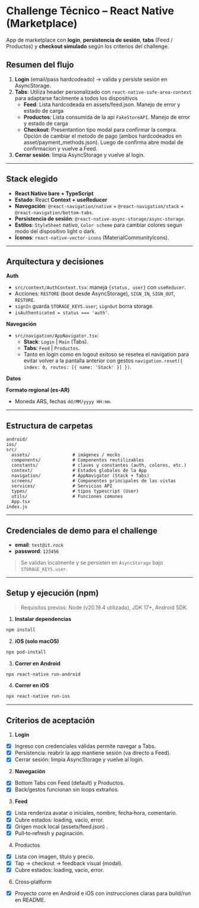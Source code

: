 # Challenge Técnico – React Native (Marketplace)

App de marketplace con **login**, **persistencia de sesión**, **tabs** (Feed / Productos) y **checkout simulado** según los criterios del challenge.

## Resumen del flujo
1) **Login** (email/pass hardcodeado) → valida y persiste sesión en AsyncStorage.  
2) **Tabs**:  Utiliza header personalizado con `react-native-safe-area-context` para adaptarse facilmente a todos los dispositivos
   - **Feed**: Lista hardcodeada en assets/feed.json. Manejo de error y estado de carga
   - **Productos**: Lista consumida de la api `FakeStoreAPI`. Manejo de error y estado de carga
   - **Checkout**: Presentantion tipo modal para confirmar la compra. Opción de cambiar el metodo de pago (ambos hardcodeados en asset/payment_methods.json). Luego de confirma abre modal de confirmacion y vuelve a Feed.
3) **Cerrar sesión**: limpia AsyncStorage y vuelve al login.

---

## Stack elegido
- **React Native bare + TypeScript**  
- **Estado**: React **Context + useReducer**  
- **Navegación**: `@react-navigation/native` + `@react-navigation/stack` + `@react-navigation/bottom-tabs`.  
- **Persistencia de sesión**: `@react-native-async-storage/async-storage`.  
- **Estilos**: `StyleSheet` nativo, `Color scheme` para cambiar colores segun modo del dispositivo light o dark.
- **Íconos**: `react-native-vector-icons` (MaterialCommunityIcons).  

---

## Arquitectura y decisiones
**Auth**  
- `src/context/AuthContext.tsx`: maneja `{status, user}` con `useReducer`.  
- Acciones: `RESTORE` (boot desde AsyncStorage), `SIGN_IN`, `SIGN_OUT`, `RESTORE`.  
- `signIn` guarda `STORAGE_KEYS.user`; `signOut` borra storage.  
- `isAuthenticated = status === 'auth'`.

**Navegación**  
- `src/navigation/AppNavigator.tsx`:  
  - **Stack**: `Login` | `Main` (Tabs).  
  - **Tabs**: `Feed` | `Productos`.  
  - Tanto en login como en logout exitoso se resetea el navigation para evitar volver a la pantalla anterior con gestos `navigation.reset({ index: 0, routes: [{ name: 'Stack' }] })`.

**Datos**  

**Formato regional (es-AR)**  
- Moneda ARS, fechas `dd/MM/yyyy HH:mm`.  

---

## Estructura de carpetas
```
android/
ios/
src/
  assets/                # imágenes / mocks 
  components/            # Componentes reutilizables
  constants/             # claves y constantes (auth, colores, etc.)
  context/               # Estados globales de la App
  navigation/            # AppNavigator (Stack + Tabs)
  screens/               # Componentes principales de las vistas
  services/              # Servicios API
  types/                 # tipos typescript (User)
  utils/                 # Funciones comunes
  App.tsx
index.js
```

---

## Credenciales de demo para el challenge
- **email**: `test@it.rock`  
- **password**: `123456`  

> Se validan localmente y se persisten en `AsyncStorage` bajo `STORAGE_KEYS.user`.

---

## Setup y ejecución (npm)
> Requisitos previos: Node (v20.19.4 utilizada), JDK 17+, Android SDK.

1) **Instalar dependencias**
```bash
npm install
```
2) **iOS (solo macOS)**
```bash
npx pod-install
```
3) **Correr en Android**
```bash
npx react-native run-android
```
4) **Correr en iOS**
```bash
npx react-native run-ios
```


---

## Criterios de aceptación

1) **Login**
- [x] Ingreso con credenciales válidas permite navegar a Tabs.
- [x] Persistencia: reabrir la app mantiene sesión (va directo a Feed).
- [x] Cerrar sesión: limpia AsyncStorage y vuelve al login.

2) **Navegación**

- [x] Bottom Tabs con Feed (default) y Productos.
- [x] Back/gestos funcionan sin loops extraños.

3) **Feed**
- [x] Lista renderiza avatar o iniciales, nombre, fecha‑hora, comentario.
- [x] Cubre estados: loading, vacío, error.
- [x] Origen mock local (assets/feed.json) .
- [x] Pull‑to‑refresh y paginación.

4)  Productos
- [x] Lista con imagen, título y precio.
- [x] Tap → checkout → feedback visual (modal).
- [x] Cubre estados: loading, vacío, error.

6) Cross‑platform
- [x] Proyecto corre en Android e iOS con instrucciones claras para build/run
en README.